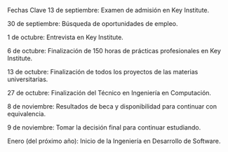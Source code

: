 Fechas Clave
13 de septiembre: Examen de admisión en Key Institute.

30 de septiembre: Búsqueda de oportunidades de empleo.

1 de octubre: Entrevista en Key Institute.

6 de octubre: Finalización de 150 horas de prácticas profesionales en Key Institute.

13 de octubre: Finalización de todos los proyectos de las materias universitarias.

27 de octubre: Finalización del Técnico en Ingeniería en Computación.

8 de noviembre: Resultados de beca y disponibilidad para continuar con equivalencia.

9 de noviembre: Tomar la decisión final para continuar estudiando.

Enero (del próximo año): Inicio de la Ingeniería en Desarrollo de Software.